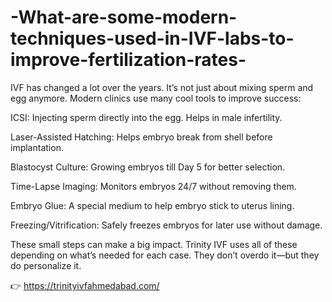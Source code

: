 # -What-are-some-modern-techniques-used-in-IVF-labs-to-improve-fertilization-rates-

IVF has changed a lot over the years. It’s not just about mixing sperm and egg anymore. Modern clinics use many cool tools to improve success:

ICSI: Injecting sperm directly into the egg. Helps in male infertility.

Laser-Assisted Hatching: Helps embryo break from shell before implantation.

Blastocyst Culture: Growing embryos till Day 5 for better selection.

Time-Lapse Imaging: Monitors embryos 24/7 without removing them.

Embryo Glue: A special medium to help embryo stick to uterus lining.

Freezing/Vitrification: Safely freezes embryos for later use without damage.

These small steps can make a big impact. Trinity IVF uses all of these depending on what’s needed for each case. They don’t overdo it—but they do personalize it.

👉 https://trinityivfahmedabad.com/
